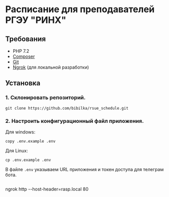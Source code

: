 # Расписание для преподавателей РГЭУ "РИНХ"

## Требования
- PHP 7.2
- [Composer](https://getcomposer.org)
- [Git](https://git-scm.com)
- [Ngrok](https://ngrok.com) (для локальной разработки)

## Установка

### 1. Склонировать репозиторий.
```
git clone https://github.com/bibilka/rsue_schedule.git
```

### 2. Настроить конфигурационный файл приложения.

Для windows:
```
copy .env.example .env
```

Для Linux:
```
cp .env.example .env
```

В файле `.env` указываем URL приложения и токен доступа для телеграм бота.
```
```
ngrok http --host-header=rasp.local 80